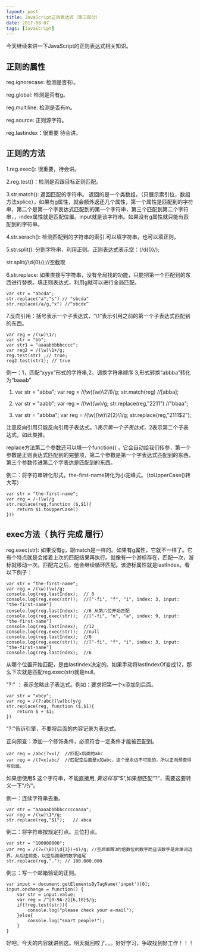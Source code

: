 ```yaml
---
layout: post
title: JavaScript正则表达式（第三部分）
date: 2017-08-07
tags: [JavaScript]
---
```


今天继续来讲一下JavaScript的正则表达式相关知识。

## 正则的属性 

reg.ignorecase: 检测是否有i。

reg.global: 检测是否有g。

reg.multiline: 检测是否有m。

reg.source: 正则源字符。

reg.lastindex：很重要 待会讲。

## 正则的方法

1.reg.exec(): 很重要，待会讲。

2.reg.test()：检测是否跟目标正则匹配。

3.str.match(): 返回匹配的字符串。 返回的是一个类数组。（只展示索引位，数组方法splice），如果有g属性，就会额外返还几个属性，第一个属性是匹配到的字符串，第二个是第一个字表达式匹配到的第一个字符串，第三个匹配到第二个字符串，，index属性就是匹配位置。input就是该字符串。如果没有g属性就只能有匹配到的字符串。


4.str.serach(): 检测匹配到的字符串的索引.可以填字符串，也可以填正则。

5.str.split(): 分割字符串，利用正则。正则表达式表示空：(/d{0}/);
  
  str.split(/\d{0}/);//空截取
  
6.str.replace: 如果直接写字符串，没有全局找的功能，只能把第一个匹配到的东西进行替换。填正则表达式，利用g就可以进行全局匹配。

	var str = "abcda";
	str.replace("a","s") // "sbcda"
	str.replace(/a/g,"x") //“xbcdx”
	
7.反向引用：括号表示一个子表达式，“\1”表示引用之前的第一个子表达式匹配到的东西。
	
	var reg = /(\w)\1/;
	var str = "bb";
	var str1 = "aaaabbbbbcccc";
	var reg2 = /(\w)\1+/g;
	reg.test(str) ;// true;
	reg2.test(str1); // true

例一：1，匹配“xyyx”形式的字符串,2，调换字符串顺序 3,形式转换“abbba”转化为“baaab”

1.
	var str = "abba";
	var reg = /(\w)(\w)\2\1)/g;
	str.match(reg) //[abba];

2.
	var str = "aabb";
	var reg = /(\w)(\w)/g;
	str.replace(reg,"$2$2$1$1") //"bbaa";
	
3.
	var str = "abbba";
	var reg = /(\w)(\w)\2{2}\1/g;
	str.replace(reg,"$2$1$1$1$2");
	
注意反向引用只能反向引用子表达式。$1表示第一个子表达式，$2表示第二个子表达式，如此类推。

replace方法第二个参数还可以填一个function() ，它会自动给我们传参，第一个参数是正则表达式匹配到的完整项，第二个参数是第一个字表达式匹配到的东西，第三个参数传进第二个字表达是匹配到的东西。

例二：将字符串转化形式，the-first-name转化为小驼峰式。（toUpperCase()转大写）

	var str = "the-first-name";
	var reg = /-(\w)/g
	str.replace(reg,function ($,$1){
		return $1.toUpperCase()
	}))


## exec方法（ 执行 完成 履行）

reg.exec(str): 如果没有g，跟match是一样的。如果有g属性，它就不一样了。它有个特点就是会接着上次的匹配结果再执行。就像有一个游标存在，匹配一次，游标就移动一次。匹配完之后，他会继续循环匹配。该游标属性就是lastIndex。看以下例子：
	
	var str = "the-first-name";
	var reg = /(\w)(\w)/g;
	console.log(reg.lastIndex);  // 0
	console.log(reg.exec(str));  //["-fi", "f", "i", index: 3, input: "the-first-name"]
	console.log(reg.lastIndex);  //6 从第六位开始匹配
	console.log(reg.exec(str));  //["-fi", "n", "a", index: 9, input: "the-first-name"]
	console.log(reg.lastIndex);  //12
	console.log(reg.exec(str));	 //null
	console.log(reg.lastIndex);	 //0
	console.log(reg.exec(str));  //["-fi", "f", "i", index: 3, input: "the-first-name"]
	console.log(reg.lastIndex);  //6
	
从哪个位置开始匹配，是由lastIndex决定的。如果手动将lastIndexOf变成12，那么下次就是匹配reg.exec(str)就是null。

"?:" ： 表示忽略此子表达式。例如：要求把第一个x添加到后面。
	
	var str = "xbcy";
	var reg = /(?:abc|(\w)bc)y/g
	str.replace(reg, function ($,$1){
		return $ + $1;
	})

"?:"告诉引擎，不要将后面的内容记录为表达式。

正向预查：添加一个修饰条件，必须符合一定条件才能被匹配到。
	
	var reg = /abc(?=x)/  //匹配x后面的abc
	var reg = /(?=x)abc/  //匹配空后面是x加abc，这个是永远不可能的，所以正向预查得写后面。


如果想使用$ 这个字符串，不能直接用$,要这样写“$$”,如果想匹配“?”，需要这要转义一下"/\?/"。

例一：连续字符串去重。
	
	var str = "aaaaabbbbbcccccaaaa";
	var reg = /(\w)\1*/g;
	str.replace(reg,"$1");   // abca

例二：将字符串按规定打点。三位打点。
	
	var str = "100000000";
	var reg = /(?=(\B)(\d{3})+$)/g; //空后面跟3的倍数位的数字而且该数字是非单词边界，从后往前查，以空后面跟的数字结尾
	str.replace(reg,"."); // 100.000.000

例三：写一个邮箱验证的正则。
	
	var input = document.getElementsByTagName('input')[0];
	input.onchange = function() {
		var str = input.value;
		var reg = /^[0-9A-z]{6,18}$/g;
		if(!reg.test(str)){
			console.log("please check your e-mail");
		}else{
			console.log("smart people!");
		}
	}
	
好吧，今天的内容就讲到这。明天就回校了。。。好好学习，争取找到好工作！！！









